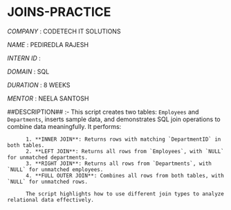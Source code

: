 # JOINS-PRACTICE

*COMPANY* : CODETECH IT SOLUTIONS

*NAME* : PEDIREDLA RAJESH

*INTERN ID* : 

*DOMAIN* : SQL

*DURATION* : 8 WEEKS

*MENTOR* : NEELA SANTOSH

##DESCRIPTION## :-
          This script creates two tables: `Employees` and `Departments`, inserts sample data, and demonstrates SQL join operations to combine data meaningfully. It performs:
          
          1. **INNER JOIN**: Returns rows with matching `DepartmentID` in both tables.
          2. **LEFT JOIN**: Returns all rows from `Employees`, with `NULL` for unmatched departments.
          3. **RIGHT JOIN**: Returns all rows from `Departments`, with `NULL` for unmatched employees.
          4. **FULL OUTER JOIN**: Combines all rows from both tables, with `NULL` for unmatched rows.
          
          The script highlights how to use different join types to analyze relational data effectively.
